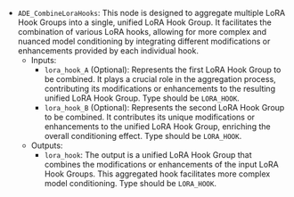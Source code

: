 - `ADE_CombineLoraHooks`: This node is designed to aggregate multiple LoRA Hook Groups into a single, unified LoRA Hook Group. It facilitates the combination of various LoRA hooks, allowing for more complex and nuanced model conditioning by integrating different modifications or enhancements provided by each individual hook.
    - Inputs:
        - `lora_hook_A` (Optional): Represents the first LoRA Hook Group to be combined. It plays a crucial role in the aggregation process, contributing its modifications or enhancements to the resulting unified LoRA Hook Group. Type should be `LORA_HOOK`.
        - `lora_hook_B` (Optional): Represents the second LoRA Hook Group to be combined. It contributes its unique modifications or enhancements to the unified LoRA Hook Group, enriching the overall conditioning effect. Type should be `LORA_HOOK`.
    - Outputs:
        - `lora_hook`: The output is a unified LoRA Hook Group that combines the modifications or enhancements of the input LoRA Hook Groups. This aggregated hook facilitates more complex model conditioning. Type should be `LORA_HOOK`.
